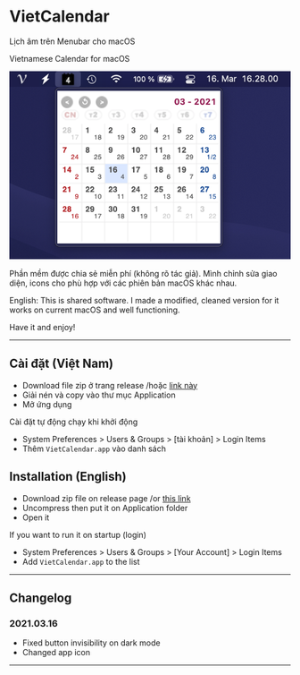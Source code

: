 # VietCalendar

Lịch âm trên Menubar cho macOS

Vietnamese Calendar for macOS

<p align="center">
  <img src="https://github.com/neikxd/VietCalendar/blob/main/images/2021.03.16.png" width="600" />
</p>


Phần mềm được chia sẻ miễn phí (không rõ tác giả). 
Mình chỉnh sửa giao diện, icons cho phù hợp với các phiên bản macOS khác nhau.

English: 
This is shared software. 
I made a modified, cleaned version for it works on current macOS and well functioning.


Have it and enjoy!


---

## Cài đặt (Việt Nam)

- Download file zip ở trang release /hoặc [link này](https://github.com/neikxd/VietCalendar/releases/download/20210316/VietCalendar.app.zip)
- Giải nén và copy vào thư mục Application
- Mở ứng dụng


Cài đặt tự động chạy khi khởi động

- System Preferences > Users & Groups > [tài khoản] > Login Items
- Thêm `VietCalendar.app` vào danh sách


## Installation (English)

- Download zip file on release page /or [this link](https://github.com/neikxd/VietCalendar/releases/download/20210316/VietCalendar.app.zip)
- Uncompress then put it on Application folder
- Open it


If you want to run it on startup (login)

- System Preferences > Users & Groups > [Your Account] > Login Items
- Add `VietCalendar.app` to the list


---

## Changelog

### 2021.03.16

- Fixed button invisibility on dark mode
- Changed app icon

---
